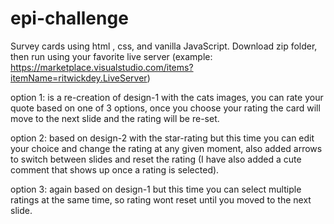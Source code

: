 # epi-challenge

Survey cards using html , css, and vanilla JavaScript.
Download zip folder, then run using your favorite live server (example: https://marketplace.visualstudio.com/items?itemName=ritwickdey.LiveServer)

option 1: is a re-creation of design-1 with the cats images, you can rate your quote based on one of 3 options, once you choose your rating the card will move to the next slide and the rating will be re-set.

option 2: based on design-2 with the star-rating but this time you can edit your choice and change the rating at any given moment, also added arrows to switch between slides and reset the rating (I have also added a cute comment that shows up once a rating is selected).

option 3: again based on design-1 but this time you can select multiple ratings at the same time, so rating wont reset until you moved to the next slide.

